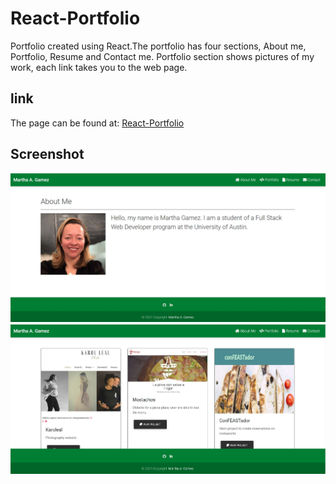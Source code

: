 # React-Portfolio
Portfolio created using React.The portfolio has four sections, About me, Portfolio, Resume and Contact me. Portfolio section shows pictures of my work, each link takes you to the web page.


## link
The page can be found at:
<a href="https://martha121.github.io/react-portfolio/"> React-Portfolio</a>

## Screenshot
![React-Portfolio screenshot](./src/assets/images/react-portfolio-screenshot.JPG) 
![React-Portfolio screenshot](./src/assets/images/react-portfolio-screenshot1.JPG) 


